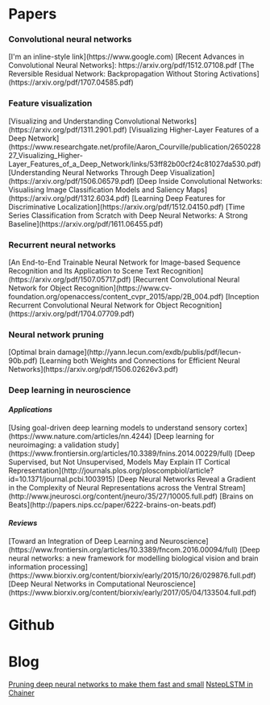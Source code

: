 # Papers
<h3>Convolutional neural networks</h3>
[I'm an inline-style link](https://www.google.com)
[Recent Advances in Convolutional Neural Networks]: https://arxiv.org/pdf/1512.07108.pdf
[The Reversible Residual Network: Backpropagation Without Storing Activations](https://arxiv.org/pdf/1707.04585.pdf)

<h3>Feature visualization</h3>
[Visualizing and Understanding Convolutional Networks](https://arxiv.org/pdf/1311.2901.pdf)
[Visualizing Higher-Layer Features of a Deep Network](https://www.researchgate.net/profile/Aaron_Courville/publication/265022827_Visualizing_Higher-Layer_Features_of_a_Deep_Network/links/53ff82b00cf24c81027da530.pdf)
[Understanding Neural Networks Through Deep Visualization](https://arxiv.org/pdf/1506.06579.pdf)
[Deep Inside Convolutional Networks: Visualising Image Classification Models and Saliency Maps](https://arxiv.org/pdf/1312.6034.pdf)
[Learning Deep Features for Discriminative Localization](https://arxiv.org/pdf/1512.04150.pdf)
[Time Series Classification from Scratch with Deep Neural Networks: A Strong Baseline](https://arxiv.org/pdf/1611.06455.pdf)

<h3>Recurrent neural networks</h3>
[An End-to-End Trainable Neural Network for Image-based Sequence Recognition and Its Application to Scene Text Recognition](https://arxiv.org/pdf/1507.05717.pdf)
[Recurrent Convolutional Neural Network for Object Recognition](https://www.cv-foundation.org/openaccess/content_cvpr_2015/app/2B_004.pdf)
[Inception Recurrent Convolutional Neural Network for Object Recognition](https://arxiv.org/pdf/1704.07709.pdf)

<h3>Neural network pruning</h3>
[Optimal brain damage](http://yann.lecun.com/exdb/publis/pdf/lecun-90b.pdf)
[Learning both Weights and Connections for Efficient Neural Networks](https://arxiv.org/pdf/1506.02626v3.pdf)

<h3>Deep learning in neuroscience</h3>
<h4><i>Applications</i></h4>
[Using goal-driven deep learning models to understand sensory cortex](https://www.nature.com/articles/nn.4244)
[Deep learning for neuroimaging: a validation study](https://www.frontiersin.org/articles/10.3389/fnins.2014.00229/full)
[Deep Supervised, but Not Unsupervised, Models May Explain IT Cortical Representation](http://journals.plos.org/ploscompbiol/article?id=10.1371/journal.pcbi.1003915)
[Deep Neural Networks Reveal a Gradient in the Complexity of Neural Representations across the Ventral Stream](http://www.jneurosci.org/content/jneuro/35/27/10005.full.pdf)
[Brains on Beats](http://papers.nips.cc/paper/6222-brains-on-beats.pdf)

<h4><i>Reviews</i></h4>
[Toward an Integration of Deep Learning and Neuroscience](https://www.frontiersin.org/articles/10.3389/fncom.2016.00094/full)
[Deep neural networks: a new framework for modelling
biological vision and brain information processing](https://www.biorxiv.org/content/biorxiv/early/2015/10/26/029876.full.pdf)
[Deep Neural Networks in Computational Neuroscience](https://www.biorxiv.org/content/biorxiv/early/2017/05/04/133504.full.pdf)

# Github


# Blog
[Pruning deep neural networks to make them fast and small](https://jacobgil.github.io/deeplearning/pruning-deep-learning)
[NstepLSTM in Chainer](https://qiita.com/aonotas/items/8e38693fb517e4e90535)
